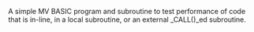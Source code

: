 A simple MV BASIC program and subroutine to test performance of code that is in-line, in a local subroutine, or an external _CALL()_ed subroutine.